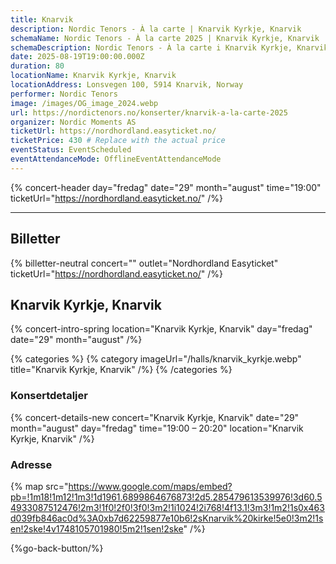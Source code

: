 ```yaml
---
title: Knarvik
description: Nordic Tenors - À la carte | Knarvik Kyrkje, Knarvik
schemaName: Nordic Tenors - À la carte 2025 | Knarvik Kyrkje, Knarvik
schemaDescription: Nordic Tenors - À la carte i Knarvik Kyrkje, Knarvik
date: 2025-08-19T19:00:00.000Z
duration: 80
locationName: Knarvik Kyrkje, Knarvik
locationAddress: Lonsvegen 100, 5914 Knarvik, Norway
performer: Nordic Tenors
image: /images/OG_image_2024.webp
url: https://nordictenors.no/konserter/knarvik-a-la-carte-2025
organizer: Nordic Moments AS
ticketUrl: https://nordhordland.easyticket.no/
ticketPrice: 430 # Replace with the actual price
eventStatus: EventScheduled
eventAttendanceMode: OfflineEventAttendanceMode
---
```


{% concert-header day="fredag" date="29" month="august" time="19:00" ticketUrl="https://nordhordland.easyticket.no/" /%}

---

## Billetter

{% billetter-neutral concert="" outlet="Nordhordland Easyticket" ticketUrl="https://nordhordland.easyticket.no/" /%}

## Knarvik Kyrkje, Knarvik

{% concert-intro-spring location="Knarvik Kyrkje, Knarvik" day="fredag" date="29" month="august" /%}

{% categories %}
{% category imageUrl="/halls/knarvik_kyrkje.webp" title="Knarvik Kyrkje, Knarvik" /%}
{% /categories %}

### Konsertdetaljer

{% concert-details-new concert="Knarvik Kyrkje, Knarvik" date="29" month="august" day="fredag" time="19:00 – 20:20" location="Knarvik Kyrkje, Knarvik" /%}

### Adresse

{% map src="https://www.google.com/maps/embed?pb=!1m18!1m12!1m3!1d1961.6899864676873!2d5.285479613539976!3d60.54933087512476!2m3!1f0!2f0!3f0!3m2!1i1024!2i768!4f13.1!3m3!1m2!1s0x463d039fb846ac0d%3A0xb7d62259877e10b6!2sKnarvik%20kirke!5e0!3m2!1sen!2ske!4v1748105701980!5m2!1sen!2ske" /%}

{%go-back-button/%}
